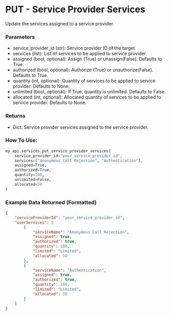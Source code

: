 # PUT - Service Provider Services

Update the services assigned to a service provider.

### Parameters

*   service\_provider\_id (str): Service provider ID of the target
*   services (list): List of services to be applied to service provider.
*   assigned (bool, optional): Assign (True) or unassign(False). Defaults to True.
*   authorized (bool, optional): Authorize (True) or unauthorize(False). Defaults to True.
*   quantity (int, optional): Quantity of services to be applied to service provider. Defaults to None.
*   unlimited (bool, optional): If True, quantity is unlimited. Defaults to False.
*   allocated (int, optional): Allocated quantity of services to be applied to service provider. Defaults to None.

### Returns

*   Dict: Service provider services assigned to the service provider.

### How To Use:

```python
my_api.services.put_service_provider_services(
    service_provider_id="your_service_provider_id",
    services=["Anonymous Call Rejection", "Authentication"],
    assigned=True,
    authorized=True,
    quantity=100,
    unlimited=False,
    allocated=50
)
```

### Example Data Returned (Formatted) 

```json
{
    "serviceProviderId": "your_service_provider_id",
    "userServices": [
        {
            "serviceName": "Anonymous Call Rejection",
            "assigned": true,
            "authorized": true,
            "quantity": 100,
            "limited": "Limited",
            "allocated": 50
        },
        {
            "serviceName": "Authentication",
            "assigned": true,
            "authorized": true,
            "quantity": 100,
            "limited": "Limited",
            "allocated": 50
        }
    ]
}
```